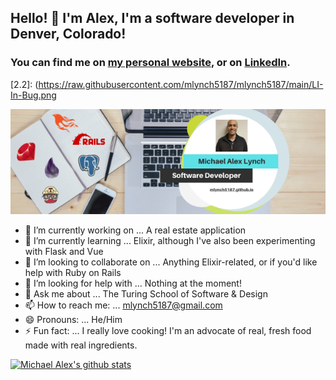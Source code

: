 ## Hello! 👋 I'm Alex, I'm a software developer in Denver, Colorado! 

### You can find me on [my personal website][1], or on [LinkedIn][2].

<!-- Icons -->
[2.2]: (https://raw.githubusercontent.com/mlynch5187/mlynch5187/main/LI-In-Bug.png

<!-- Links to your social media accounts -->

[1]: https://mlynch5187.github.io
[2]: https://www.linkedin.com/in/michaelalexlynch/

[![Header](https://raw.githubusercontent.com/mlynch5187/mlynch5187/main/Goalsetter.png "Header")](https://mlynch5187.github.io/)

- 🔭 I’m currently working on ... A real estate application
- 🌱 I’m currently learning ... Elixir, although I've also been experimenting with Flask and Vue
- 👯 I’m looking to collaborate on ... Anything Elixir-related, or if you'd like help with Ruby on Rails
- 🤔 I’m looking for help with ... Nothing at the moment!
- 💬 Ask me about ... The Turing School of Software & Design
- 📫 How to reach me: ... mlynch5187@gmail.com
- 😄 Pronouns: ... He/Him
- ⚡ Fun fact: ... I really love cooking! I'm an advocate of real, fresh food made with real ingredients.

[![Michael Alex's github stats](https://github-readme-stats.vercel.app/api?username=mlynch5187&theme=tokyonight)](https://github.com/mlynch5187/github-readme-stats)
